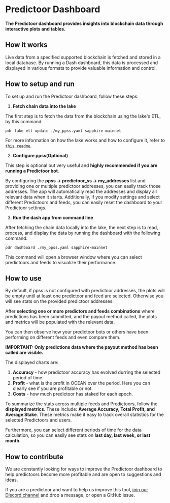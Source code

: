 # Predictoor Dashboard

**The Predictoor dashboard provides insights into blockchain data through interactive plots and tables.**

## **How it works**

Live data from a specified supported blockchain is fetched and stored in a local database. By running a Dash dashboard, this data is processed and displayed in various formats to provide valuable information and control.

## **How to setup and run**

To set up and run the Predictoor dashboard, follow these steps:

1. **Fetch chain data into the lake**

The first step is to fetch the data from the blockchain using the lake's ETL, by this command:

```console
pdr lake etl update ./my_ppss.yaml sapphire-mainnet
```

For more information on how the lake works and how to configure it, refer to [`this readme`](./lake-and-etl.md).

2. **Configure ppss(Optional)**

This step is optional but very useful and **highly recommended if you are running a Predictoor bot**.

By configuring the **ppss -> predictoor_ss -> my_addresses** list and providing one or multiple predictoor addresses, you can easily track those addresses. The app will automatically read the addresses and display all relevant data when it starts. Additionally, if you modify settings and select different Predictoors and feeds, you can easily reset the dashboard to your Predictoor settings.

3. **Run the dash app from command line**

After fetching the chain data locally into the lake, the next step is to read, process, and display the data by running the dashboard with the following command:

```console
pdr dashboard ./my_ppss.yaml sapphire-mainnet
```

This command will open a browser window where you can select predictoors and feeds to visualize their performance.

## **How to use**

By default, if ppss is not configured with predictoor addresses, the plots will be empty until at least one predictoor and feed are selected. Otherwise you will see stats on the provided predictoor addresses.

After **selecting one or more predictors and feeds combinations** where predictions has been submitted, and the payout method called, the plots and metrics will be populated with the relevant data.

You can then observe how your predictoor bots or others have been performing on different feeds and even compare them.

**IMPORTANT: Only predictions data where the payout method has been called are visible.**

The displayed charts are:
1. **Accuracy** - how predictoor accuracy has evolved durring the selected period of time.
2. **Profit** - what is the profit in OCEAN over the period. Here you can clearly see if you are profitable or not.
3. **Costs** - how much predictoor has staked for each epoch.


To summarize the stats across multiple feeds and Predictoors, follow the **displayed metrics**. These include: **Average Accuracy, Total Profit, and Average Stake**. These metrics make it easy to track overall statistics for the selected Predictoors and users.


Furthermore, you can select different periods of time for the data calculation, so you can easily see stats on **last day, last week, or last month**.

## **How to contribute**

We are constantly looking for ways to improve the Predictoor dashboard to help predictoors become more profitable and are open to suggestions and ideas.

If you are a predictoor and want to help us improve this tool, [join our Discord channel](https://discord.gg/Tvqd7Z648H) and drop a message, or open a GitHub issue.

